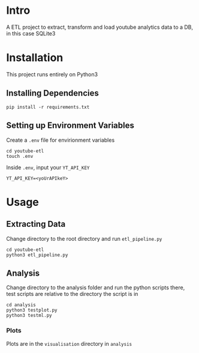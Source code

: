 # Intro
A ETL project to extract, transform and load youtube analytics data to a DB, in this case SQLite3

# Installation
This project runs entirely on Python3

## Installing Dependencies
```
pip install -r requirements.txt
```

## Setting up Environment Variables
Create a `.env` file for envirionment variables
```
cd youtube-etl
touch .env
```

Inside `.env`, input your `YT_API_KEY`
```
YT_API_KEY=<yoUrAPIkeY>
```

# Usage
## Extracting Data
Change directory to the root directory and run `etl_pipeline.py`
```
cd youtube-etl
python3 etl_pipeline.py
```

## Analysis
Change directory to the analysis folder and run the python scripts there, test scripts are relative to the directory the script is in
```
cd analysis
python3 testplot.py
python3 testml.py
```
### Plots
Plots are in the `visualisation` directory in `analysis`
